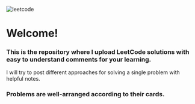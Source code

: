![leetcode](https://user-images.githubusercontent.com/60597290/186181729-d5d1cf5a-0fa6-48d6-a5b4-9219949c8dde.png)
<br />
# Welcome!
### This is the repository where I upload LeetCode solutions with easy to understand comments for your learning.
I will try to post different approaches for solving a single problem with helpful notes.
### Problems are well-arranged according to their cards.
